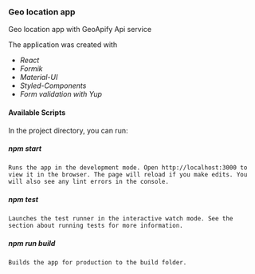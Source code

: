 ### Geo location app

Geo location app with GeoApify Api service

The application was created with
* _React_
* _Formik_
* _Material-UI_
* _Styled-Components_
* _Form validation with Yup_

#### Available Scripts
In the project directory, you can run:

##### npm start
`Runs the app in the development mode.
 Open http://localhost:3000 to view it in the browser.
 The page will reload if you make edits.
 You will also see any lint errors in the console.`

##### npm test
`Launches the test runner in the interactive watch mode.
See the section about running tests for more information.`

##### npm run build
`Builds the app for production to the build folder.`

